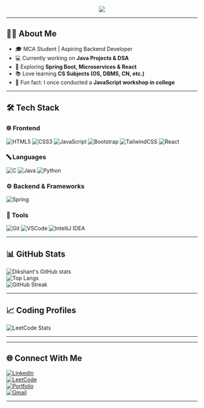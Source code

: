 <!-- Header with Typing Effect -->
<!-- Profile Banner -->
<p align="center">
  <img src="https://capsule-render.vercel.app/api?type=waving&color=0:6A82FB,100:FC5C7D&height=200&section=header&text=Hey%20I'm%20Dikshant%20Chauhan%20👋&fontSize=40&fontColor=fff&animation=fadeIn" />
</p>



---

## 👨‍🎓 About Me
- 🎓 MCA Student | Aspiring Backend Developer  
- 💻 Currently working on **Java Projects & DSA**  
- 🚀 Exploring **Spring Boot, Microservices & React**  
- 📚 Love learning **CS Subjects (OS, DBMS, CN, etc.)**  
- 🎤 Fun fact: I once conducted a **JavaScript workshop in college**  

---

## 🛠️ Tech Stack

### 🌐 Frontend
![HTML5](https://img.icons8.com/color/48/html-5.png) 
![CSS3](https://img.icons8.com/color/48/css3.png) 
![JavaScript](https://img.icons8.com/color/48/javascript.png) 
![Bootstrap](https://img.icons8.com/color/48/bootstrap.png) 
![TailwindCSS](https://img.icons8.com/color/48/tailwindcss.png) 
![React](https://img.icons8.com/color/48/react-native.png)

### 🔤 Languages
![C](https://img.icons8.com/color/48/c-programming.png)
![Java](https://img.icons8.com/color/48/java-coffee-cup-logo.png)
![Python](https://img.icons8.com/color/48/python.png)

### ⚙️ Backend & Frameworks
![Spring](https://img.icons8.com/color/48/spring-logo.png)

### 🧰 Tools
![Git](https://img.icons8.com/color/48/git.png)
![VSCode](https://img.icons8.com/color/48/visual-studio-code-2019.png)
![IntelliJ IDEA](https://img.icons8.com/color/48/intellij-idea.png)

---

## 📊 GitHub Stats
![Dikshant's GitHub stats](https://github-readme-stats.vercel.app/api?username=DkRajput25&show_icons=true&theme=radical)  
![Top Langs](https://github-readme-stats.vercel.app/api/top-langs/?username=DkRajput25&layout=compact&theme=radical)  
![GitHub Streak](https://streak-stats.demolab.com/?user=DkRajput25&theme=radical)

---



## 📈 Coding Profiles
![LeetCode Stats](https://leetcard.jacoblin.cool/D_K_?theme=dark&font=Karma&ext=heatmap)

---




---

## 🌐 Connect With Me
[![LinkedIn](https://img.shields.io/badge/LinkedIn-blue?logo=linkedin&logoColor=white)](YOUR_LINKEDIN)  
[![LeetCode](https://img.shields.io/badge/LeetCode-orange?logo=leetcode&logoColor=white)](https://leetcode.com/YOUR_LEETCODE_USERNAME/)  
[![Portfolio](https://img.shields.io/badge/Portfolio-black?logo=vercel&logoColor=white)](YOUR_PORTFOLIO)  
[![Gmail](https://img.shields.io/badge/Gmail-red?logo=gmail&logoColor=white)](mailto:YOUR_EMAIL)  

---
